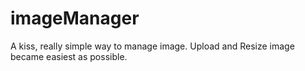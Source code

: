 imageManager
============

A kiss, really simple way to manage image. Upload and Resize image became easiest as possible.
